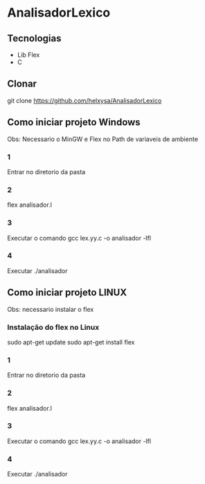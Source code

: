 # AnalisadorLexico

## Tecnologias
- Lib Flex
- C

## Clonar
git clone https://github.com/helxysa/AnalisadorLexico

## Como iniciar projeto Windows
Obs: Necessario o MinGW e Flex no Path de variaveis de ambiente

### 1
Entrar no diretorio da pasta
### 2
flex analisador.l
### 3
Executar o comando gcc lex.yy.c -o analisador -lfl
### 4
Executar ./analisador

## Como iniciar projeto LINUX
Obs: necessario instalar o flex

### Instalação do flex no Linux

sudo apt-get update
sudo apt-get install flex

### 1
Entrar no diretorio da pasta
### 2
flex analisador.l
### 3
Executar o comando gcc lex.yy.c -o analisador -lfl
### 4
Executar ./analisador
